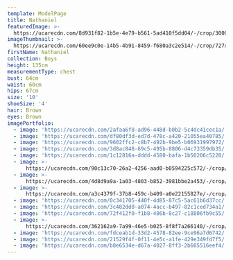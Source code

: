```yaml
---
template: ModelPage
title: Nathaniel
featuredImage: >-
  https://ucarecdn.com/8d931f82-1b5e-4e79-b561-5ad410f5dd04/-/crop/3000x1584/0,229/-/preview/
imageThumbnail: >-
  https://ucarecdn.com/60ee9c0e-14b5-4b91-8459-f680a3c2e514/-/crop/727x798/28,0/-/preview/
firstName: Nathaniel
collection: Boys
height: 135cm
measurementType: chest
bust: 64cm
waist: 60cm
hips: 67cm
size: '10'
shoeSize: '4'
hair: Brown
eyes: Brown
imagePortfolio:
  - image: 'https://ucarecdn.com/2afaa6f8-ad96-448d-b0b2-5c4dc41cec1a/'
  - image: 'https://ucarecdn.com/df80df3d-ed7d-478c-a420-21055ea40785/'
  - image: 'https://ucarecdn.com/9602ffc2-c8b7-492b-9be5-b06931997972/'
  - image: 'https://ucarecdn.com/3d8ac848-69c5-495b-8806-d4c73359db35/'
  - image: 'https://ucarecdn.com/1c12816a-dddd-4580-bafa-1b50206c5220/'
  - image: >-
      https://ucarecdn.com/90c13c70-26a2-4256-aad0-b0594225c572/-/crop/712x375/728,0/-/preview/
  - image: >-
      https://ucarecdn.com/4d8d9a9a-1a03-4803-b852-3981bbe2a453/-/crop/474x375/966,0/-/preview/
  - image: >-
      https://ucarecdn.com/a3c4379f-37b8-459c-b409-a0e22155827e/-/crop/460x375/491,0/-/preview/
  - image: 'https://ucarecdn.com/0c341705-440f-4d85-87c5-5ac61b6d37cc/'
  - image: 'https://ucarecdn.com/3c482dd0-a074-4acc-b497-82c1ced734a1/'
  - image: 'https://ucarecdn.com/72f412f0-f1b8-486b-8c27-c18806fb9c55/'
  - image: >-
      https://ucarecdn.com/362162a9-7a99-46e5-b025-8f8f7a266140/-/crop/714x375/726,0/-/preview/
  - image: 'https://ucarecdn.com/fdceab1d-33d2-4578-82ee-9ce96a7d6742/'
  - image: 'https://ucarecdn.com/21529f4f-0f11-4e5c-a1fe-429e349fd7f5/'
  - image: 'https://ucarecdn.com/b8e6534e-d67a-4027-8ff3-2b605516eef4/'
---
```


